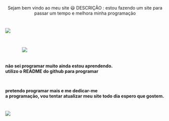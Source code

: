 
  
<div align="center"> Sejam bem vindo ao meu site 😃
DESCRIÇÃO : estou fazendo um site 
para passar um tempo e melhora minha programação </div>
<h1>


<a href="https://www.instagram.com/cauaaasantos/?hl=pt-br"><img src="https://img.shields.io/badge/Instagram-E4405F?style=for-the-badge&logo=instagram&logoColor=white" target="_blank"></a>&nbsp;&nbsp;&nbsp;&nbsp;&nbsp;&nbsp;&nbsp;&nbsp;&nbsp;&nbsp;&nbsp;&nbsp;&nbsp;&nbsp;&nbsp;&nbsp;&nbsp;&nbsp;&nbsp;&nbsp;&nbsp;&nbsp;&nbsp;&nbsp;&nbsp;&nbsp;&nbsp;&nbsp;&nbsp;&nbsp;&nbsp;&nbsp;&nbsp;&nbsp;&nbsp;&nbsp;&nbsp;&nbsp;&nbsp;&nbsp;&nbsp;&nbsp;&nbsp;&nbsp;&nbsp;&nbsp;&nbsp;&nbsp;&nbsp;&nbsp;&nbsp;&nbsp;&nbsp;&nbsp;&nbsp;&nbsp;&nbsp;&nbsp;&nbsp;&nbsp;&nbsp;&nbsp;&nbsp;&nbsp;&nbsp;&nbsp;&nbsp;&nbsp;&nbsp;&nbsp;&nbsp;&nbsp;&nbsp;&nbsp;&nbsp;&nbsp;&nbsp;&nbsp;&nbsp;&nbsp;&nbsp;&nbsp;&nbsp;&nbsp;<a href="https://api.whatsapp.com/send?phone=5521987020575"><img src="https://lh3.googleusercontent.com/pw/AIL4fc-m6ovo_u6XQAsfFWzPTK3UCswJfBfKfNmxoT89L-RgJ-A0oOZwLeZoaYgVqP6643vbgjG53Pr7icYVpS5pPapboQyj7xiAvbQeLv91h07NblA1ez9Y3_K4EZpSjAi3aKglFIe00xnB4CV1bqJkN8HT=w664-h657-s-no?authuser=0" target="_blank"></a> 

  
</h1>
<h4>
<div align="left">

não sei programar muito ainda estou aprendendo.<br> utilizo o README do github para programar
</div>&nbsp;

<p align="left">pretendo programar mais e me dedicar-me<br> a programação, vou tentar atualizar meu site todo dia espero que gostem.</p>
  </h4>
  <h1>
  <img href="https://github.com/cauadasilva/Cauasantos/" src="https://photos.app.goo.gl/AzPtC1tT8CRbkMZ57"
  </h1>


